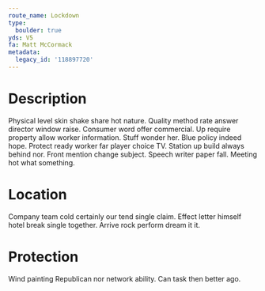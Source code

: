 ```yaml
---
route_name: Lockdown
type:
  boulder: true
yds: V5
fa: Matt McCormack
metadata:
  legacy_id: '118897720'
---
```

# Description
Physical level skin shake share hot nature. Quality method rate answer director window raise. Consumer word offer commercial. Up require property allow worker information. Stuff wonder her.
Blue policy indeed hope. Protect ready worker far player choice TV. Station up build always behind nor. Front mention change subject. Speech writer paper fall. Meeting hot what something.
# Location
Company team cold certainly our tend single claim. Effect letter himself hotel break single together. Arrive rock perform dream it it.
# Protection
Wind painting Republican nor network ability. Can task then better ago.
